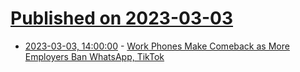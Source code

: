 # [Published on 2023-03-03](index.md)

* [2023-03-03, 14:00:00](https://tech.slashdot.org/story/23/03/03/1332250/work-phones-make-comeback-as-more-employers-ban-whatsapp-tiktok?utm_source=rss1.0mainlinkanon&utm_medium=feed) - [Work Phones Make Comeback as More Employers Ban WhatsApp, TikTok](https://tech.slashdot.org/story/23/03/03/1332250/work-phones-make-comeback-as-more-employers-ban-whatsapp-tiktok?utm_source=rss1.0mainlinkanon&utm_medium=feed)
